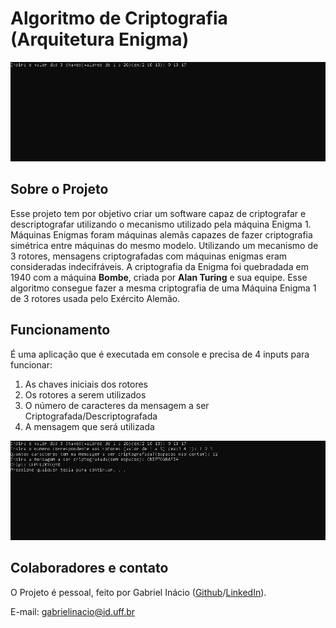 # Algoritmo de Criptografia (Arquitetura Enigma)
![Gif Principal](https://github.com/GabrielIDSM/Algoritmo-de-Criptografia/blob/master/Imagens/Funcionamento.gif)

## Sobre o Projeto

Esse projeto tem por objetivo criar um software capaz de criptografar e descriptografar utilizando o mecanismo utilizado pela máquina Enigma 1.
Máquinas Enigmas foram máquinas alemãs capazes de fazer criptografia simétrica entre máquinas do mesmo modelo. Utilizando um mecanismo de 3 rotores, mensagens criptografadas com máquinas enigmas eram consideradas indecifráveis. A criptografia da Enigma foi quebradada em 1940 com a máquina **Bombe**, criada por **Alan Turing** e sua equipe.
Esse algoritmo consegue fazer a mesma criptografia de uma Máquina Enigma 1 de 3 rotores usada pelo Exército Alemão.

## Funcionamento

É uma aplicação que é executada em console e precisa de 4 inputs para funcionar:
1. As chaves iniciais dos rotores
2. Os rotores a serem utilizados
3. O número de caracteres da mensagem a ser Criptografada/Descriptografada
4. A mensagem que será utilizada

![Criptografia Descriptografia](https://github.com/GabrielIDSM/Algoritmo-de-Criptografia/blob/master/Imagens/CripDescrip.gif)

## Colaboradores e contato
O Projeto é pessoal, feito por Gabriel Inácio ([Github](https://github.com/GabrielIDSM)/[LinkedIn](https://www.linkedin.com/in/gabriel-inacio-uff/)).

E-mail: gabrielinacio@id.uff.br
